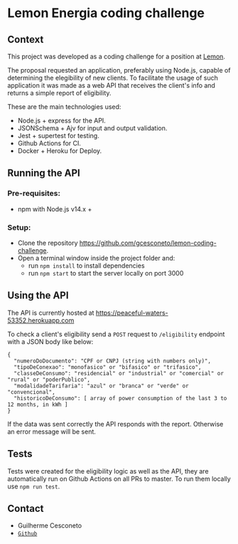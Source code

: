 # Lemon Energia coding challenge

## Context

This project was developed as a coding challenge for a position at [Lemon](https://www.energialemon.com.br/).

The proposal requested an application, preferably using Node.js, capable of determining the elegibility of new clients. To facilitate the usage of such application it was made as a web API that receives the client's info and returns a simple report of eligibility.


These are the main technologies used:
* Node.js + express for the API.
* JSONSchema + Ajv for input and output validation.
* Jest + supertest for testing.
* Github Actions for CI.
* Docker + Heroku for Deploy.


## Running the API

### Pre-requisites:
* npm with Node.js v14.x +
### Setup:
* Clone the repository https://github.com/gcesconeto/lemon-coding-challenge.
* Open a terminal window inside the project folder and:
  * run `npm install` to install dependencies
  * run `npm start` to start the server locally on port 3000

## Using the API

The API is currently hosted at https://peaceful-waters-53352.herokuapp.com

To check a client's eligibility send a `POST` request to `/eligibility` endpoint with a JSON body like below:

```
{
  "numeroDoDocumento": "CPF or CNPJ (string with numbers only)",
  "tipoDeConexao": "monofasico" or "bifasico" or "trifasico",
  "classeDeConsumo": "residencial" or "industrial" or "comercial" or "rural" or "poderPublico",
  "modalidadeTarifaria": "azul" or "branca" or "verde" or "convencional",
  "historicoDeConsumo": [ array of power consumption of the last 3 to 12 months, in kWh ]
}
```
If the data was sent correctly the API responds with the report. Otherwise an error message will be sent.

## Tests

Tests were created for the eligibility logic as well as the API, they are automatically run on Github Actions on all PRs to master. To run them locally use `npm run test`.


## Contact

* Guilherme Cesconeto
* [`Github`](https://github.com/gcesconeto)

